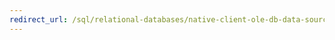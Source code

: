 ```yaml
---
redirect_url: /sql/relational-databases/native-client-ole-db-data-source-objects/data-source-objects-ole-db
---
```

